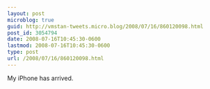 ```yaml
---
layout: post
microblog: true
guid: http://vmstan-tweets.micro.blog/2008/07/16/860120098.html
post_id: 3054794
date: 2008-07-16T10:45:30-0600
lastmod: 2008-07-16T10:45:30-0600
type: post
url: /2008/07/16/860120098.html
---
```

My iPhone has arrived.
